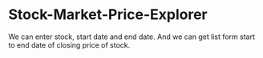 # Stock-Market-Price-Explorer
We can enter stock, start date and end date. And we can get list form start to end date of closing price of stock.
